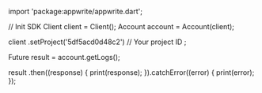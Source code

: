import 'package:appwrite/appwrite.dart';

// Init SDK
Client client = Client();
Account account = Account(client);

client
    .setProject('5df5acd0d48c2') // Your project ID
;

Future result = account.getLogs();

result
  .then((response) {
    print(response);
  }).catchError((error) {
    print(error);
  });
